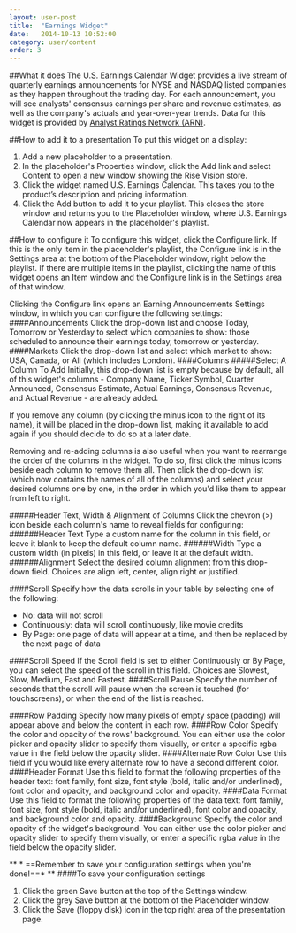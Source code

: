 ```yaml
---
layout: user-post
title:  "Earnings Widget"
date:   2014-10-13 10:52:00
category: user/content
order: 3
---
```


##What it does
The U.S. Earnings Calendar Widget provides a live stream of quarterly earnings announcements for NYSE and NASDAQ listed companies as they happen throughout the trading day. For each announcement, you will see analysts' consensus earnings per share and revenue estimates, as well as the company's actuals and year-over-year trends. Data for this widget is provided by [Analyst Ratings Network (ARN)](http://www.analystratings.net/). 

##How to add it to a presentation
To put this widget on a display:

1. Add a new placeholder to a presentation.   
2. In the placeholder's Properties window, click the Add link and select Content to open a new window showing the Rise Vision store.  
3. Click the widget named U.S. Earnings Calendar. This takes you to the product’s description and pricing information.  
4. Click the Add button to add it to your playlist.  This closes the store window and returns you to the Placeholder window, where U.S. Earnings Calendar now appears in the placeholder's playlist.

##How to configure it
To configure this widget, click the Configure link.  If this is the only item in the placeholder's playlist, the Configure link is in the Settings area at the bottom of the Placeholder window, right below the playlist. If there are multiple items in the playlist, clicking the name of this widget opens an Item window and the Configure link is in the Settings area of that window.

Clicking the Configure link opens an Earning Announcements Settings window, in which you can configure the following settings:
####Announcements
Click the drop-down list and choose Today, Tomorrow or Yesterday to select which companies to show: those scheduled to announce their earnings today, tomorrow or yesterday.
####Markets
Click the drop-down list and select which market to show: USA, Canada, or All (which includes London).
####Columns
#####Select A Column To Add
Initially, this drop-down list is empty because by default, all of this widget's columns - Company Name, Ticker Symbol, Quarter Announced, Consensus Estimate, Actual Earnings, Consensus Revenue, and Actual Revenue - are already added.  

If you remove any column (by clicking the minus icon to the right of its name), it will be placed in the drop-down list, making it available to add again if you should decide to do so at a later date.

Removing and re-adding columns is also useful when you want to rearrange the order of the columns in the widget. To do so, first click the minus icons beside each column to remove them all.  Then click the drop-down list (which now contains the names of all of the columns) and select your desired columns one by one, in the order in which you'd like them to appear from left to right.

#####Header Text, Width & Alignment of Columns
Click the chevron (>) icon beside each column's name to reveal fields for configuring:
######Header Text
Type a custom name for the column in this field, or leave it blank to keep the default column name.
######Width
Type a custom width (in pixels) in this field, or leave it at the default width.
######Alignment
Select the desired column alignment from this drop-down field. Choices are align left, center, align right or justified.

####Scroll
Specify how the data scrolls in your table by selecting one of the following:
- No:  data will not scroll
- Continuously:  data will scroll continuously, like movie credits
- By Page:  one page of data will appear at a time, and then be replaced by the next page of data

####Scroll Speed
If the Scroll field is set to either Continuously or By Page, you can select the speed of the scroll in this field.  Choices are Slowest, Slow, Medium, Fast and Fastest.
####Scroll Pause
Specify the number of seconds that the scroll will pause when the screen is touched (for touchscreens), or when the end of the list is reached.

####Row Padding
Specify how many pixels of empty space (padding) will appear above and below the content in each row.
####Row Color
Specify the color and opacity of the rows' background. You can either use the color picker and opacity slider to specify them visually, or enter a specific rgba value in the field below the opacity slider.
####Alternate Row Color
Use this field if you would like every alternate row to have a second different color. 
####Header Format
Use this field to format the following properties of the header text: font family, font size, font style (bold, italic and/or underlined), font color and opacity, and background color and opacity.
####Data Format
Use this field to format the following properties of the data text: font family, font size, font style (bold, italic and/or underlined), font color and opacity, and background color and opacity.
####Background
Specify the color and opacity of the widget's background. You can either use the color picker and opacity slider to specify them visually, or enter a specific rgba value in the field below the opacity slider.

** * ==Remember to save your configuration settings when you're done!==* ** 
####To save your configuration settings
1. Click the green Save button at the top of the Settings window.
2. Click the grey Save button at the bottom of the Placeholder window.
3. Click the Save (floppy disk) icon in the top right area of the presentation page.